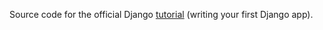 Source code for the official Django
[tutorial](https://docs.djangoproject.com/en/dev/intro/tutorial01/)
(writing your first Django app).
